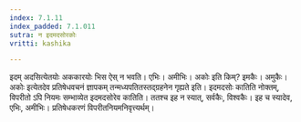 ```yaml
---
index: 7.1.11
index_padded: 7.1.011
sutra: न इदमदसोरकोः
vritti: kashika

---
```

इदम् अदसित्येतयोः अककारयोः भिस ऐस् न भवति। एभिः। अमीभिः। अकोः इति किम्? इमकैः। अमुकैः। अकोः इत्येतदेव प्रतिषेधवचनं ज्ञापकम् तन्मध्यपतितस्तद्ग्रहनेन गृह्यते इति। इदमदसोः कातिति नोक्तम्, विपरीतो ऽपि नियमः सम्भाव्येत इदमदसोरेव कातिति। ततश्च इह न स्यात्, सर्वकैः, विश्वकैः। इह च स्यादेव, एभिः, अमीभिः। प्रतिषेधकरणं विपरीतनियमनिवृत्त्यर्थम्।